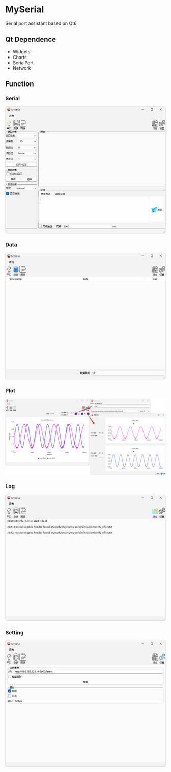 # MySerial

Serial port assistant based on Qt6

## Qt Dependence

- Widgets
- Charts
- SerialPort
- Network

## Function

### Serial

![Serial](README/serial.jpg)

### Data

![Data](README/data.jpg)

### Plot

![Plot](README/plot.jpg)

### Log

![Log](README/log.jpg)

### Setting

![Setting](README/setting.jpg)

